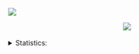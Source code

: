 
![](https://komarev.com/ghpvc/?username=your-github-Marityr)
<br />

<p align="center">
    <img src="https://img.shields.io/badge/python-blue?style=for-the-badge">
    <img src="https://img.shields.io/badge/django-blue?style=for-the-badge" alt="">
    <img src="https://img.shields.io/badge/SQL-blue?style=for-the-badge" alt="">
    <img src="https://img.shields.io/badge/HTML-blue?style=for-the-badge" alt="">
    <img src="https://img.shields.io/badge/CSS-blue?style=for-the-badge" alt="">
    <img src="https://img.shields.io/badge/JavaScript-blue?style=for-the-badge" alt="">
</p>

<details>
    <summary>Statistics:</summary>
    <img alt="codeSTACKr's GitHub Stats" src="https://github-readme-stats.vercel.app/api/top-langs/?username=Marityr&langs_count=8&layout=compact" />
</details>

